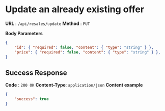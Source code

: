 # Update an already existing offer

**URL** : `/api/resales/update`
**Method** : `PUT`

**Body Parameters**
```json
{
    "id": { "required": false, "content": { "type": "string" } },
    "price": { "required": false, "content": { "type": "string" } },
}
```

## Success Response
**Code** : `200 OK`
**Content-Type**: `application/json`
**Content example**
```json
{
    "success": true
}
```